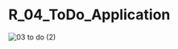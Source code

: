 # R_04_ToDo_Application

![03 to do  (2)](https://user-images.githubusercontent.com/47751069/103145326-7fb50600-475e-11eb-89dd-fc5a4a4ce9db.png)
